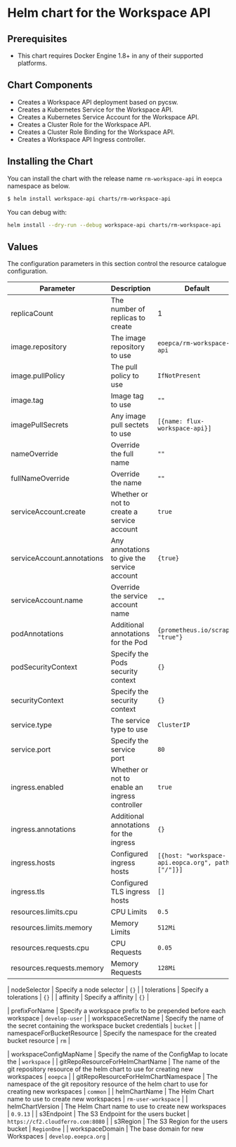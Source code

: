 # Helm chart for the Workspace API

## Prerequisites

* This chart requires Docker Engine 1.8+ in any of their supported platforms.

## Chart Components

* Creates a Workspace API deployment based on pycsw.
* Creates a Kubernetes Service for the Workspace API.
* Creates a Kubernetes Service Account for the Workspace API.
* Creates a Cluster Role for the Workspace API.
* Creates a Cluster Role Binding for the Workspace API.
* Creates a Workspace API Ingress controller.

## Installing the Chart

You can install the chart with the release name `rm-workspace-api` in `eoepca` namespace as below.

```bash
$ helm install workspace-api charts/rm-workspace-api
```

You can debug with:

```bash
helm install --dry-run --debug workspace-api charts/rm-workspace-api
```

## Values

The configuration parameters in this section control the resource catalogue configuration.

| Parameter                               | Description                                                                                    | Default                          |
| --------------------------------------- | ---------------------------------------------------------------------------------------------- | -------------------------------- |
| replicaCount                        | The number of replicas to create  | 1                              |
| image.repository                                 | The image repository to use  | `eoepca/rm-workspace-api`                              |
| image.pullPolicy                       | The pull policy to use  | `IfNotPresent`                              |
| image.tag                        | Image tag to use  | `""`                              |
| imagePullSecrets                        | Any image pull sectets to use  | `[{name: flux-workspace-api}]`                              |
| nameOverride                        | Override the full name  | `""`                              |
| fullNameOverride                        | Override the name  | `""`                              |
| serviceAccount.create                        | Whether or not to create a service account  | `true`                              |
| serviceAccount.annotations                        | Any annotations to give the service account  | `{true}`                              |
| serviceAccount.name                        | Override the service account name  | `""`                              |
| podAnnotations                        | Additional annotations for the Pod  | `{prometheus.io/scrape: "true"}`                              |
| podSecurityContext                        | Specify the Pods security context  | `{}`                              |
| securityContext                        | Specify the security context  | `{}`                              |
| service.type                        | The service type to use  | `ClusterIP`                              |
| service.port                        | Specify the service port  | `80`                              |
| ingress.enabled                        | Whether or not to enable an ingress controller  | `true`                              |
| ingress.annotations                        | Additional annotations for the ingress  | `{}`                              |
| ingress.hosts                        | Configured ingress hosts  | `[{host: "workspace-api.eopca.org", paths: ["/"]}]`                              |
| ingress.tls                        | Configured TLS ingress hosts  | `[]`                              |
| resources.limits.cpu              | CPU Limits  | `0.5`                              |
| resources.limits.memory              | Memory Limits  | `512Mi`                              |
| resources.requests.cpu              | CPU Requests  | `0.05`                              |
| resources.requests.memory              | Memory Requests  | `128Mi`                              |

| nodeSelector                        | Specify a node selector  | `{}`                              |
| tolerations                        | Specify a tolerations  | `{}`                              |
| affinity                        | Specify a affinity  | `{}`                              |

| prefixForName                        | Specify a workspace prefix to be prepended before each workspace  | `develop-user`                              |
| workspaceSecretName                        | Specify the name of the secret containing the workspace bucket credentials  | `bucket`                              |
| namespaceForBucketResource                        | Specify the namespace for the created bucket resource  | `rm`                              |

| workspaceConfigMapName                        | Specify the name of the ConfigMap to locate the | `workspace`                              |
| gitRepoResourceForHelmChartName                        | The name of the git repository resource of the helm chart to use for creating new workspaces | `eoepca`                              |
| gitRepoResourceForHelmChartNamespace                        | The namespace of the git repository resource of the helm chart to use for creating new workspaces | `common`                              |
| helmChartName                        | The Helm Chart name to use to create new workspaces | `rm-user-workspace`                              |
| helmChartVersion                        | The Helm Chart name to use to create new workspaces | `0.9.13`                              |
| s3Endpoint                        | The S3 Endpoint for the users bucket | `https://cf2.cloudferro.com:8080`                              |
| s3Region                        | The S3 Region for the users bucket | `RegionOne`                              |
| workspaceDomain                        | The base domain for new Workspaces | `develop.eoepca.org`                              |
